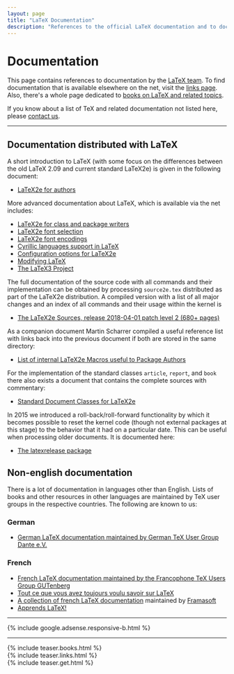 ```yaml
---
layout: page
title: "LaTeX Documentation"
description: "References to the official LaTeX documentation and to documentation that is available on the net. Also contains a non-English documentation  section."
---
```


# Documentation

This page contains references to documentation by the [LaTeX
team]({{site.baseurl}}/about/team/). To find documentation that is
available elsewhere on the net, visit the [links
page]({{site.baseurl}}/help/links/). Also, there's a whole page
dedicated to [books on LaTeX and related
topics]({{site.baseurl}}/help/books/).

If you know about a list of TeX and related documentation not listed here, please [contact us]({{site.baseurl}}/contact/).

***

## Documentation distributed with LaTeX

A short introduction to LaTeX (with some focus on the differences
between the old LaTeX 2.09 and current standard LaTeX2e) is given in
the following document:

+ <a href="{{site.baseurl}}/help/documentation/usrguide.pdf"
   target="_blank"
   onclick="vgwPixelCall('3a9290b87d904071bbd1e07b74f19d1c');">LaTeX2e for authors</a>

More advanced documentation about LaTeX, which is available via the net includes: 

+ <a href="{{site.baseurl}}/help/documentation/clsguide.pdf"
     target="_blank"
     onclick="vgwPixelCall('54a136f9814144fba489022ec511facc');">LaTeX2e
     for class and package writers</a>
+ <a href="{{site.baseurl}}/help/documentation/fntguide.pdf"
     target="_blank"
     onclick="vgwPixelCall('4db227f3399b4546b97e9f273c16da8e');">LaTeX2e
     font selection</a>
+ <a href="{{site.baseurl}}/help/documentation/encguide.pdf"
     target="_blank"
     onclick="vgwPixelCall('1a8b31ba233c4ad4bc6162d62ab285e7');">LaTeX2e
     font encodings</a>
+ <a href="{{site.baseurl}}/help/documentation/cyrguide.pdf"
     target="_blank"
     onclick="vgwPixelCall('4db227f3399b4546b97e9f273c16da8e');">Cyrillic
     languages support in LaTeX</a>
+ <a href="{{site.baseurl}}/help/documentation/cfgguide.pdf"
     target="_blank"
     onclick="vgwPixelCall('9c6305dd699b4b3c8eae8d42a20c2473');">Configuration
     options for LaTeX2e</a>
+ <a href="{{site.baseurl}}/help/documentation/modguide.pdf"
     target="_blank"
     onclick="vgwPixelCall('aa409ae2ea2a4495b0cbfc65f3ae3ddf');">Modifying
     LaTeX</a>
+ <a href="{{site.baseurl}}/help/documentation/ltx3info.pdf"
     target="_blank"
     onclick="vgwPixelCall('51fc82f5083e42e49d51d818c781d70b');">The LaTeX3
     Project</a>

The full documentation of the source code with all commands and their
implementation can be obtained by processing `source2e.tex`
distributed as part of the LaTeX2e distribution. A compiled version
with a list of all major changes and an index of all commands and
their usage within the kernel is

+ <a href="{{site.baseurl}}/help/documentation/source2e.pdf"
     target="_blank"
     onclick="vgwPixelCall('47645342fb934c628c269524107689eb');">The LaTeX2e Sources, release 2018-04-01 patch level 2 (680+ pages)</a>

As a companion document Martin Scharrer compiled a useful reference
list with links back into the previous document if both are stored in
the same directory:

+ <a href="http://mirrors.ctan.org/info/macros2e/macros2e.pdf"
     target="_blank"
     onclick="vgwPixelCall('47645342fb934c628c269524107689eb');">List of internal LaTeX2e Macros useful to Package Authors</a>

For the implementation of the standard classes `article`, `report`,
and `book` there also exists a document that contains the complete sources
with commentary:

+ <a href="{{site.baseurl}}/help/documentation/classes.pdf"
     target="_blank"
     onclick="vgwPixelCall('f0486f81546c47df9dba6c8e927c256e');">Standard Document Classes for LaTeX2e</a>

In 2015 we introduced a roll-back/roll-forward functionality by which
it becomes possible to reset the kernel code (though not external
packages at this stage) to the behavior that it had on a particular
date. This can be useful when processing older documents. It is
documented here:

+ <a href="{{site.baseurl}}/help/documentation/latexrelease.pdf"
     target="_blank"
     onclick="vgwPixelCall('ef0b0f945a6148be8c924ed494b726d4');">The latexrelease package</a>



## Non-english documentation

There is a lot of documentation in languages other than English. Lists of books and other resources in other languages are maintained by TeX user groups in the respective countries. The following are known to us:

###  German
+ [German LaTeX documentation maintained by German TeX User Group Dante e.V.](http://www.dante.de/)

### French

+ [French LaTeX documentation maintained by the Francophone TeX Users Group GUTenberg](https://www.gutenberg.eu.org/-TeXniques-)  
+ [Tout ce que vous avez toujours voulu savoir sur LaTeX](http://lozzone.free.fr/index.php?vlunch=latex)
+ [A collection of french LaTeX documentation](http://www.framasoft.net/rubrique266.html) maintained by [Framasoft](http://www.framasoft.net/)
+ [Apprends LaTeX!](http://www.babafou.eu.org/Apprends_LaTeX/)

<hr>
<div class="row">{% include google.adsense.responsive-b.html %}</div>

<hr>
<div class="row teaser">
  <section class="col cell1of3">{% include teaser.books.html %}</section>
  <section class="col cell1of3">{% include teaser.links.html %}</section>
  <section class="col cell1of3">{% include teaser.get.html %}</section>
</div>

<div id="div_vgwpixel"></div>
